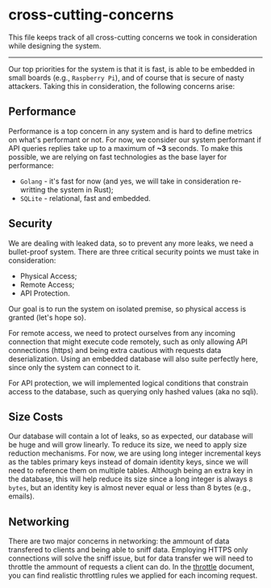 # cross-cutting-concerns

This file keeps track of all cross-cutting concerns we took in consideration while designing the system.

---

Our top priorities for the system is that it is fast, is able to be embedded in small boards (e.g., `Raspberry Pi`), and of course that is secure of nasty attackers. Taking this in consideration, the following concerns arise:

## Performance

Performance is a top concern in any system and is hard to define metrics on what's performant or not. For now, we consider our system performant if API queries replies take up to a maximum of **~3** seconds. To make this possible, we are relying on fast technologies as the base layer for performance:

- `Golang` - it's fast for now (and yes, we will take in consideration re-writting the system in Rust);
- `SQLite` - relational, fast and embedded.

## Security

We are dealing with leaked data, so to prevent any more leaks, we need a bullet-proof system. There are three critical security points we must take in consideration:

- Physical Access;
- Remote Access;
- API Protection.

Our goal is to run the system on isolated premise, so physical access is granted (let's hope so).

For remote access, we need to protect ourselves from any incoming connection that might execute code remotely, such as only allowing API connections (https) and being extra cautious with requests data deserialization. Using an embedded database will also suite perfectly here, since only the system can connect to it.

For API protection, we will implemented logical conditions that constrain access to the database, such as querying only hashed values (aka no sqli).

## Size Costs

Our database will contain a lot of leaks, so as expected, our database will be huge and will grow linearly. To reduce its size, we need to apply size reduction mechanisms. For now, we are using long integer incremental keys as the tables primary keys instead of domain identity keys, since we will need to reference them on multiple tables. Although being an extra key in the database, this will help reduce its size since a long integer is always `8 bytes`, but an identity key is almost never equal or less than 8 bytes (e.g., emails).

## Networking

There are two major concerns in networking: the ammount of data transfered to clients and being able to sniff data. Employing HTTPS only connections will solve the sniff issue, but for data transfer we will need to throttle the ammount of requests a client can do. In the [throttle](throttle.md) document, you can find realistic throttling rules we applied for each incoming request.